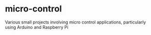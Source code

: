 # micro-control

Various small projects involving micro control applications, particularly using Arduino and Raspberry Pi

